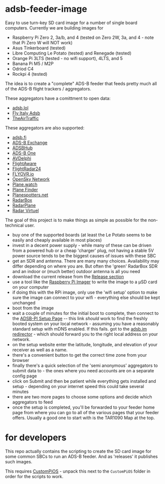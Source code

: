 # adsb-feeder-image

Easy to use turn-key SD card image for a number of single board computers.
Currently we are building images for
- Raspberry Pi Zero 2, 3a/b, and 4 (tested on Zero 2W, 3a, and 4 - note that Pi Zero W will NOT work)
- Asus Tinkerboard (tested)
- Libre Computing Le Potato (tested) and Renegade (tested)
- Orange Pi 3LTS (tested - no wifi support), 4LTS, and 5
- Banana Pi M5 / M2P
- Odriod C4
- Rockpi 4 (tested)

The idea is to create a "complete" ADS-B feeder that feeds pretty much all of the ADS-B flight trackers / aggregators.

These aggregators have a comittment to open data:
- [adsb.lol](https://adsb.lol)
- [Fly Italy Adsb](https://flyitalyadsb.com)
- [TheAirTraffic](http://theairtraffic.com)

These aggregators are also supported:
- [adsb.fi](https://adsb.fi)
- [ADS-B Exchange](https://adsbexchange.com)
- [ADSBHub](https://adsbhub.org)
- [ADS-B One](https://adsb.one)
- [AVDelphi](https://www.avdelphi.com)
- [FlightAware](https://flightaware.com)
- [FlightRadar24](https://www.flightradar24.com)
- [FLYOVR.io](https://www.flyovr.io/)
- [OpenSky Network](https://opensky-network.org)
- [Plane.watch](https://plane.watch)
- [Plane Finder](https://planefinder.net)
- [Planespotters.net](http://planespotters.net)
- [RadarBox](https://www.radarbox.com)
- [RadarPlane](https://radarplane.com/)
- [Radar Virtuel](https://www.radarvirtuel.com)

The goal of this project is to make things as simple as possible for the non-technical user.

- buy one of the supported boards (at least the Le Potato seems to be easily and cheaply available in most places)
- invest in a decent power supply - while many of these can be driven from a powered hub or a cheap 'charger' plug, not having a stable 5V power
source tends to be the biggest causes of issues with these SBC
- get an SDR and antenna. There are many many choices. Availability may differ depending on where you are. But often the 'green' RadarBox SDR and
an indoor or (much better) outdoor antenna is all you need
- download the current release from the [Release section](https://github.com/dirkhh/adsb-feeder-image/releases/latest)
- use a tool like the [Raspberry Pi Imager](https://github.com/raspberrypi/rpi-imager/releases) to write the image to a µSD card on your computer
- if doing this with the RPi image, only use the 'wifi setup' option to make sure the image can connect to your wifi - everything else should be
kept unchanged
- boot from the image
- wait a couple of minutes for the initial boot to complete, then connect to the [ADSB-PI Setup Page](http://adsb-feeder.local) -- this link
_should_ work to find the freshly booted system on your local network - assuming you have a reasonably standard setup with mDNS enabled. If this fails. got to the [adsb.im redirector](http://my.adsb.im) - which should forward you to the right local address on your network.
- on the setup website enter the latitude, longitude, and elevation of your receiver as well as a name.
- there's a convenient button to get the correct time zone from your browser
- finally there's a quick selection of the 'semi anonymous' aggregators to submit data to - the ones where you need accounts are on a separate config page
- click on Submit and then be patient while everything gets installed and setup - depending on your internet speed this could take several minutes
- there are two more pages to choose some options and decide which aggregators to feed
- once the setup is completed, you'll be forwarded to your feeder home page from where you can go to all of the various pages that your feeder offers. Usually a good one to start with is the TAR1090 Map at the top.

# for developers

This repo actually contains the scripting to create the SD card image for some common SBCs to run an ADS-B feeder. And as 'releases' it publishes such images.

This requires [CustomPiOS](https://github.com/guysoft/CustomPiOS) - unpack this next to the `CustomPiOS` folder in order for the scripts to work.

